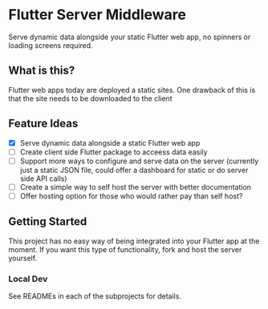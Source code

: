 # Flutter Server Middleware

Serve dynamic data alongside your static Flutter web app, no spinners or loading screens required.

## What is this?

Flutter web apps today are deployed a static sites. One drawback of this is that the site needs to be downloaded to the client

## Feature Ideas

- [x] Serve dynamic data alongside a static Flutter web app
- [ ] Create client side Flutter package to acceess data easily
- [ ] Support more ways to configure and serve data on the server (currently just a static JSON file, could offer a dashboard for static or do server side API calls)
- [ ] Create a simple way to self host the server with better documentation
- [ ] Offer hosting option for those who would rather pay than self host?

## Getting Started

This project has no easy way of being integrated into your Flutter app at the moment. If you want this type of functionality, fork and host the server yourself.

### Local Dev

See READMEs in each of the subprojects for details.
